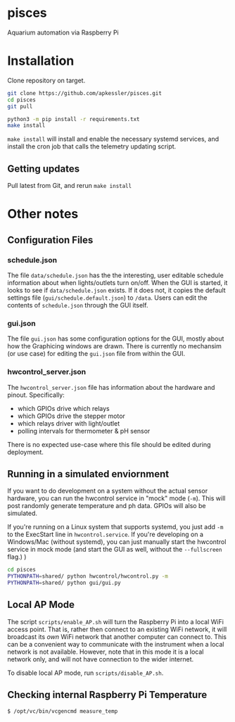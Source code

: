 # pisces
Aquarium automation via Raspberry Pi

# Installation

Clone repository on target.

```bash
git clone https://github.com/apkessler/pisces.git
cd pisces
git pull

python3 -m pip install -r requirements.txt
make install
```

`make install` will install and enable the necessary systemd services, and install the cron job that calls the
telemetry updating script.

## Getting updates
Pull latest from Git, and rerun `make install`

# Other notes

## Configuration Files

### schedule.json

The file `data/schedule.json` has the the interesting, user editable schedule information about when lights/outlets turn
on/off. When the GUI is started, it looks to see if `data/schedule.json` exists. If it does not, it copies the default
settings file (`gui/schedule.default.json`) to `/data`. Users can edit the contents of `schedule.json` through the GUI
itself.

### gui.json
The file `gui.json` has some configuration options for the GUI, mostly about how the Graphicing windows are drawn. There
is currently no mechansim (or use case) for editing the `gui.json` file from within the GUI.

### hwcontrol_server.json

The `hwcontrol_server.json` file has information about the hardware and pinout. Specifically:
- which GPIOs drive which relays
- which GPIOs drive the stepper motor
- which relays driver with light/outlet
- polling intervals for thermometer & pH sensor

There is no expected use-case where this file should be edited during deployment.

## Running in a simulated enviornment
If you want to do development on a system without the actual sensor hardware, you can run the hwcontrol service in
"mock" mode (`-m`). This will post randomly generate temperature and ph data. GPIOs will also be simulated.

If you're running on a Linux system that supports systemd, you just add `-m` to the ExecStart line in `hwcontrol.service`.
If you're developing on a Windows/Mac (without systemd), you can just manually start the hwcontrol service in mock mode
(and start the GUI as well, without the `--fullscreen` flag.)
)
```bash
cd pisces
PYTHONPATH=shared/ python hwcontrol/hwcontrol.py -m
PYTHONPATH=shared/ python gui/gui.py
```

## Local AP Mode

The script `scripts/enable_AP.sh` will turn the Raspberry Pi into a local WiFi access point. That is, rather then connect
to an existing WiFi network, it will broadcast its *own* WiFi network that another computer can connect to.
This can be a convenient way to communicate with the instrument when a local network is not available. However, note that in
this mode it is a local network only, and will not have connection to the wider internet.

To disable local AP mode, run `scripts/disable_AP.sh`.

## Checking internal Raspberry Pi Temperature
```bash
$ /opt/vc/bin/vcgencmd measure_temp
```
